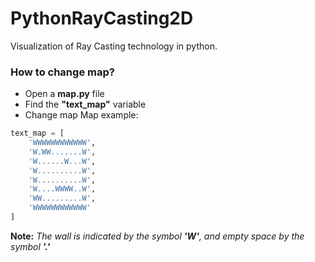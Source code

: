 # PythonRayCasting2D
Visualization of Ray Casting technology in python.
### How to change map?

+ Open a **map.py** file
+ Find the **"text_map"** variable
+ Change map
Map example:
```python
text_map = [
    'WWWWWWWWWWWW',
    'W.WW.......W',
    'W......W...W',
    'W..........W',
    'W..........W',
    'W....WWWW..W',
    'WW.........W',
    'WWWWWWWWWWWW'
] 
```
**Note:** _The wall is indicated by the symbol ***'W'***, and empty space by the symbol ***'.'***_
